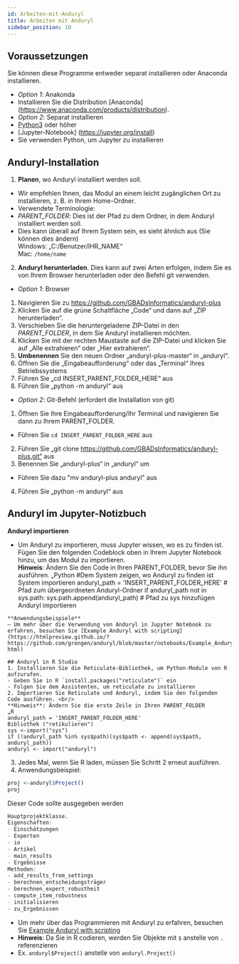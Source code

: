 ```yaml
---
id: Arbeiten-mit-Anduryl
title: Arbeiten mit Anduryl
sidebar_position: 10
---
```


## Voraussetzungen
Sie können diese Programme entweder separat installieren oder Anaconda installieren.
- *Option 1*: Anakonda
- Installieren Sie die Distribution [Anaconda] (https://www.anaconda.com/products/distribution).
- *Option 2*: Separat installieren
- [Python3](https://www.python.org/downloads/) oder höher
- [Jupyter-Notebook] (https://jupyter.org/install)
- Sie verwenden Python, um Jupyter zu installieren

## Anduryl-Installation
1. **Planen**, wo Anduryl installiert werden soll.
- Wir empfehlen Ihnen, das Modul an einem leicht zugänglichen Ort zu installieren, z. B. in Ihrem Home-Ordner.
- Verwendete Terminologie:
- *PARENT_FOLDER*: Dies ist der Pfad zu dem Ordner, in dem Anduryl installiert werden soll.
- Dies kann überall auf Ihrem System sein, es sieht ähnlich aus (Sie können dies ändern) <br/>
Windows: „C:/Benutzer/IHR_NAME“ <br/>
Mac: `/home/name`
2. **Anduryl herunterladen**. Dies kann auf zwei Arten erfolgen, indem Sie es von Ihrem Browser herunterladen oder den Befehl git verwenden.
- *Option 1*: Browser
1. Navigieren Sie zu https://github.com/GBADsInformatics/anduryl-plus
2. Klicken Sie auf die grüne Schaltfläche „Code“ und dann auf „ZIP herunterladen“.
3. Verschieben Sie die heruntergeladene ZIP-Datei in den *PARENT_FOLDER*, in dem Sie Anduryl installieren möchten.
4. Klicken Sie mit der rechten Maustaste auf die ZIP-Datei und klicken Sie auf „Alle extrahieren“ oder „Hier extrahieren“.
5. **Umbenennen** Sie den neuen Ordner „anduryl-plus-master“ in „anduryl“.
6. Öffnen Sie die „Eingabeaufforderung“ oder das „Terminal“ Ihres Betriebssystems
7. Führen Sie „cd INSERT_PARENT_FOLDER_HERE“ aus
8. Führen Sie „python -m anduryl“ aus
- *Option 2*: Git-Befehl (erfordert die Installation von git)
1. Öffnen Sie Ihre Eingabeaufforderung/Ihr Terminal und navigieren Sie dann zu Ihrem PARENT_FOLDER.
- Führen Sie `cd INSERT_PARENT_FOLDER_HERE` aus
2. Führen Sie „git clone https://github.com/GBADsInformatics/anduryl-plus.git“ aus
3. Benennen Sie „anduryl-plus“ in „anduryl“ um
- Führen Sie dazu "mv anduryl-plus anduryl" aus
4. Führen Sie „python -m anduryl“ aus

## Anduryl im Jupyter-Notizbuch
**Anduryl importieren**
- Um Anduryl zu importieren, muss Jupyter wissen, wo es zu finden ist. Fügen Sie den folgenden Codeblock oben in Ihrem Jupyter Notebook hinzu, um das Modul zu importieren. <br/>
**Hinweis**: Ändern Sie den Code in Ihren PARENT_FOLDER, bevor Sie ihn ausführen.
„Python
#Dem System zeigen, wo Anduryl zu finden ist
System importieren
anduryl_path = 'INSERT_PARENT_FOLDER_HERE' # Pfad zum übergeordneten Anduryl-Ordner
if anduryl_path not in sys.path: sys.path.append(anduryl_path) # Pfad zu sys hinzufügen
Anduryl importieren
```
**Anwendungsbeispiele**
– Um mehr über die Verwendung von Anduryl in Jupyter Notebook zu erfahren, besuchen Sie [Example Anduryl with scripting](https://htmlpreview.github.io/?https://github.com/grongen/anduryl/blob/master/notebooks/Example_Anduryl_with_scripting. html)

## Anduryl in R Studio
1. Installieren Sie die Reticulate-Bibliothek, um Python-Module von R aufzurufen.
- Geben Sie in R `install.packages("reticulate")` ein
- Folgen Sie dem Assistenten, um reticulate zu installieren
2. Importieren Sie Reticulate und Anduryl, indem Sie den folgenden Code ausführen. <br/>
**Hinweis**: Ändern Sie die erste Zeile in Ihren PARENT_FOLDER
„R
anduryl_path = 'INSERT_PARENT_FOLDER_HERE'
Bibliothek ("retikulieren")
sys <-import("sys")
if (!anduryl_path %in% sys$path)(sys$path <- append(sys$path, anduryl_path))
anduryl <- import("anduryl")
```
3. Jedes Mal, wenn Sie R laden, müssen Sie Schritt 2 erneut ausführen.
4. Anwendungsbeispiel:
```r
proj <-anduryl$Project()
proj
```
Dieser Code sollte ausgegeben werden
```r
Hauptprojektklasse.
Eigenschaften:
- Einschätzungen
- Experten
- io
- Artikel
- main_results
- Ergebnisse
Methoden:
- add_results_from_settings
- berechnen_entscheidungsträger
- berechnen_expert_robustheit
- compute_item_robustness
- initialisieren
- zu_Ergebnissen
```
- Um mehr über das Programmieren mit Anduryl zu erfahren, besuchen Sie [Example Anduryl with scripting](https://htmlpreview.github.io/?https://github.com/grongen/anduryl/blob/master/notebooks/Example_Anduryl_with_scripting.html)
- **Hinweis**: Da Sie in R codieren, werden Sie Objekte mit `$` anstelle von `.` referenzieren
- Ex. `anduryl$Project()` anstelle von `anduryl.Project()`
